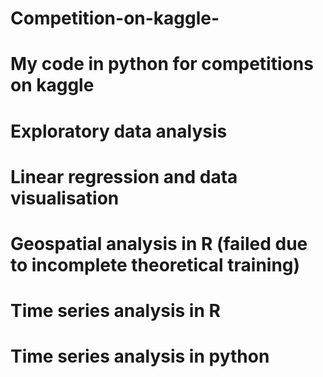 # Competition-on-kaggle-
# My code in python for competitions on kaggle
# Exploratory data analysis
# Linear regression and data visualisation 
# Geospatial analysis in R (failed due to incomplete theoretical training)
# Time series analysis in R
# Time series analysis in python
